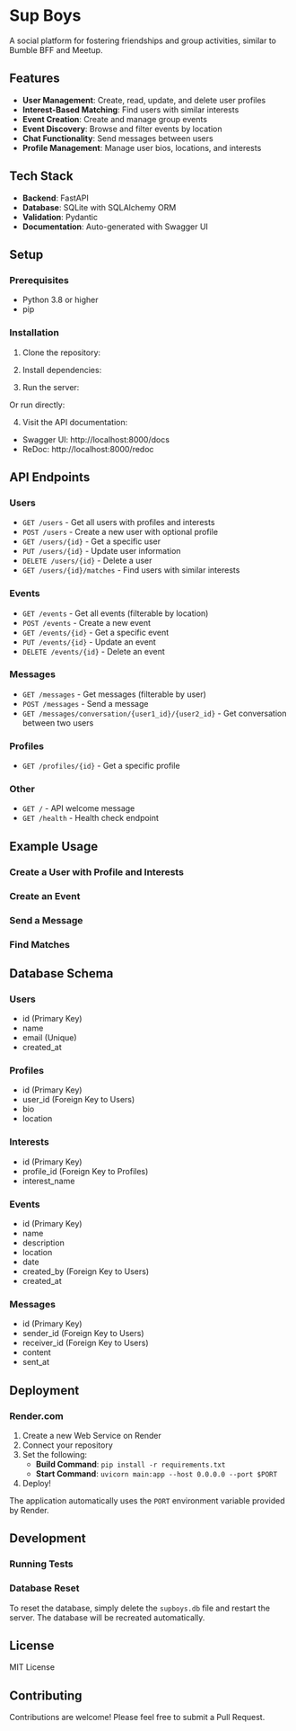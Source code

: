 # Sup Boys

A social platform for fostering friendships and group activities, similar to Bumble BFF and Meetup.

## Features

- **User Management**: Create, read, update, and delete user profiles
- **Interest-Based Matching**: Find users with similar interests
- **Event Creation**: Create and manage group events
- **Event Discovery**: Browse and filter events by location
- **Chat Functionality**: Send messages between users
- **Profile Management**: Manage user bios, locations, and interests

## Tech Stack

- **Backend**: FastAPI
- **Database**: SQLite with SQLAlchemy ORM
- **Validation**: Pydantic
- **Documentation**: Auto-generated with Swagger UI

## Setup

### Prerequisites
- Python 3.8 or higher
- pip

### Installation

1. Clone the repository:

2. Install dependencies:

3. Run the server:

Or run directly:

4. Visit the API documentation:
- Swagger UI: http://localhost:8000/docs
- ReDoc: http://localhost:8000/redoc

## API Endpoints

### Users
- `GET /users` - Get all users with profiles and interests
- `POST /users` - Create a new user with optional profile
- `GET /users/{id}` - Get a specific user
- `PUT /users/{id}` - Update user information
- `DELETE /users/{id}` - Delete a user
- `GET /users/{id}/matches` - Find users with similar interests

### Events
- `GET /events` - Get all events (filterable by location)
- `POST /events` - Create a new event
- `GET /events/{id}` - Get a specific event
- `PUT /events/{id}` - Update an event
- `DELETE /events/{id}` - Delete an event

### Messages
- `GET /messages` - Get messages (filterable by user)
- `POST /messages` - Send a message
- `GET /messages/conversation/{user1_id}/{user2_id}` - Get conversation between two users

### Profiles
- `GET /profiles/{id}` - Get a specific profile

### Other
- `GET /` - API welcome message
- `GET /health` - Health check endpoint

## Example Usage

### Create a User with Profile and Interests

### Create an Event

### Send a Message

### Find Matches

## Database Schema

### Users
- id (Primary Key)
- name
- email (Unique)
- created_at

### Profiles
- id (Primary Key)
- user_id (Foreign Key to Users)
- bio
- location

### Interests
- id (Primary Key)
- profile_id (Foreign Key to Profiles)
- interest_name

### Events
- id (Primary Key)
- name
- description
- location
- date
- created_by (Foreign Key to Users)
- created_at

### Messages
- id (Primary Key)
- sender_id (Foreign Key to Users)
- receiver_id (Foreign Key to Users)
- content
- sent_at

## Deployment

### Render.com

1. Create a new Web Service on Render
2. Connect your repository
3. Set the following:
   - **Build Command**: `pip install -r requirements.txt`
   - **Start Command**: `uvicorn main:app --host 0.0.0.0 --port $PORT`
4. Deploy!

The application automatically uses the `PORT` environment variable provided by Render.

## Development

### Running Tests

### Database Reset
To reset the database, simply delete the `supboys.db` file and restart the server. The database will be recreated automatically.

## License

MIT License

## Contributing

Contributions are welcome! Please feel free to submit a Pull Request.